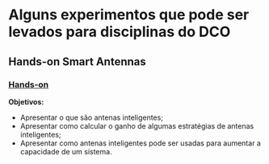 # Alguns experimentos que pode ser levados para disciplinas do DCO

## Hands-on Smart Antennas

### [Hands-on](https://github.com/vicentesousa/projetos_disciplinas/blob/master/h_smart_antennas.ipynb)
**Objetivos:**
- Apresentar o que são antenas inteligentes;
- Apresentar como calcular o ganho de algumas estratégias de antenas inteligentes;
- Apresentar como antenas inteligentes pode ser usadas para aumentar a capacidade de um sistema.

